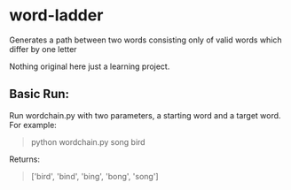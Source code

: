 # word-ladder
Generates a path between two words consisting only of valid words which differ by one letter

Nothing original here just a learning project. 

## Basic Run:
Run wordchain.py with two parameters, a starting word and a target word. For example: 
> python wordchain.py song bird

Returns:
> ['bird', 'bind', 'bing', 'bong', 'song']
